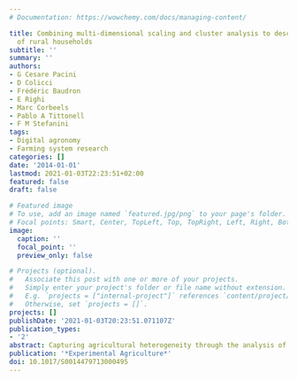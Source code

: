 ```yaml
---
# Documentation: https://wowchemy.com/docs/managing-content/

title: Combining multi-dimensional scaling and cluster analysis to describe the diversity
  of rural households
subtitle: ''
summary: ''
authors:
- G Cesare Pacini
- D Colicci
- Frédéric Baudron
- E Righi
- Marc Corbeels
- Pablo A Tittonell
- F M Stefanini
tags:
- Digital agronomy
- Farming system research
categories: []
date: '2014-01-01'
lastmod: 2021-01-03T22:23:51+02:00
featured: false
draft: false

# Featured image
# To use, add an image named `featured.jpg/png` to your page's folder.
# Focal points: Smart, Center, TopLeft, Top, TopRight, Left, Right, BottomLeft, Bottom, BottomRight.
image:
  caption: ''
  focal_point: ''
  preview_only: false

# Projects (optional).
#   Associate this post with one or more of your projects.
#   Simply enter your project's folder or file name without extension.
#   E.g. `projects = ["internal-project"]` references `content/project/deep-learning/index.md`.
#   Otherwise, set `projects = []`.
projects: []
publishDate: '2021-01-03T20:23:51.071107Z'
publication_types:
- '2'
abstract: Capturing agricultural heterogeneity through the analysis of farm typologies is key with regard to the design of sustainable policies and to the adoptability of new technologies. An optimal balance needs to be found between, on the one hand, the requirement to consider local stakeholder and expert knowledge for typology identification, and on the other hand, the need to identify typologies that transcend the local boundaries of single studies and can be used for comparisons. In this paper, we propose a method that supports expert-driven identification offarm typologies, while at the same time keeping the characteristics of objectivity and reproducibility of statistical tools. The method uses a range of multivariate analysis techniques and it is based on a protocol that favours the use of stakeholder and expert knowledge in the process of typology identification by means of visualization of farm groups and relevant statistics. Results of two studies in Zimbabwe and Kenya are shown. Findings obtained with the method proposed are contrasted with those obtained through a parametric method based on latent class analysis. The method is compared to alternative approaches with regard to stakeholder-orientation and statistical reliability.
publication: '*Experimental Agriculture*'
doi: 10.1017/S0014479713000495
---
```

